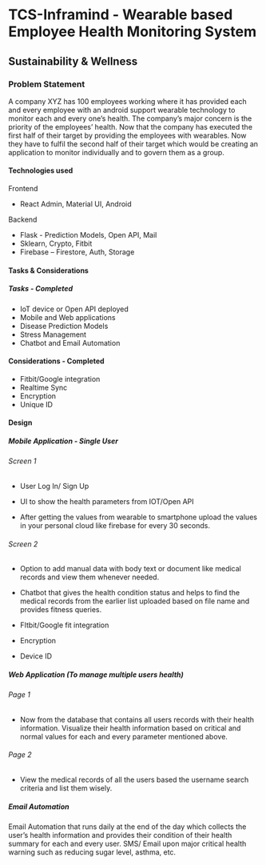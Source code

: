 # TCS-Inframind - Wearable based Employee Health Monitoring System

## Sustainability & Wellness

### Problem Statement 

A company XYZ has 100 employees working where it has provided each and every employee
with an android support wearable technology to monitor each and every one’s health. The
company’s major concern is the priority of the employees’ health. Now that the company has
executed the first half of their target by providing the employees with wearables. Now they
have to fulfil the second half of their target which would be creating an application to monitor
individually and to govern them as a group.

#### Technologies used

Frontend 
  * React Admin, Material UI, Android
  
Backend
  * Flask -  Prediction Models, Open API, Mail 
  * Sklearn, Crypto, Fitbit
  * Firebase – Firestore, Auth, Storage


#### Tasks & Considerations

##### Tasks - Completed
  - IoT device or Open API deployed 
  - Mobile and Web applications 
  - Disease Prediction Models
  - Stress Management
  - Chatbot and Email Automation
  
#### Considerations - Completed
  - Fitbit/Google integration 
  - Realtime Sync
  - Encryption 
  - Unique ID


#### Design

##### Mobile Application - Single User

###### Screen 1

- User Log In/ Sign Up

- UI to show the health parameters from IOT/Open API

- After getting the values
from wearable to smartphone upload the
values in your personal cloud like firebase
for every 30 seconds.

###### Screen 2 

- Option to add manual data with body text or
document like medical records and view
them whenever needed. 

- Chatbot that gives the health condition status and helps to find the medical records from
the earlier list uploaded based on file name and provides fitness queries.

- FItbit/Google fit integration

- Encryption 

- Device ID

##### Web Application (To manage multiple users health)

###### Page 1

- Now from the database that contains all
users records with their health information.
Visualize their health information based on
critical and normal values for each and every
parameter mentioned above. 

###### Page 2

- View the medical records of all the users
based the username search criteria and list
them wisely.


##### Email Automation

Email Automation that runs daily at the end of the day which collects the user’s health
information and provides their condition of their health summary for each and every user.
SMS/ Email upon major critical health warning such as reducing sugar level, asthma, etc.
